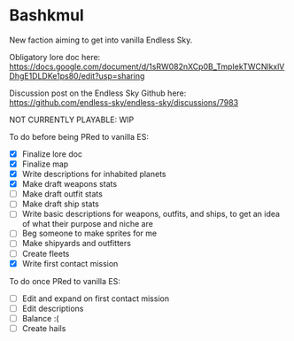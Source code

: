 # Bashkmul
 New faction aiming to get into vanilla Endless Sky. 

 Obligatory lore doc here: https://docs.google.com/document/d/1sRW082nXCp0B_TmpIekTWCNlkxlVDhgE1DLDKe1ps80/edit?usp=sharing
 
 Discussion post on the Endless Sky Github here: https://github.com/endless-sky/endless-sky/discussions/7983
 
 NOT CURRENTLY PLAYABLE: WIP
 
 To do before being PRed to vanilla ES:
- [X] Finalize lore doc
- [X] Finalize map
- [X] Write descriptions for inhabited planets
- [X] Make draft weapons stats
- [ ] Make draft outfit stats
- [ ] Make draft ship stats
- [ ] Write basic descriptions for weapons, outfits, and ships, to get an idea of what their purpose and niche are
- [ ] Beg someone to make sprites for me
- [ ] Make shipyards and outfitters
- [ ] Create fleets
- [X] Write first contact mission

To do once PRed to vanilla ES:
- [ ] Edit and expand on first contact mission
- [ ] Edit descriptions
- [ ] Balance :(
- [ ] Create hails

